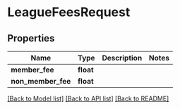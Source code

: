 # LeagueFeesRequest

## Properties
Name | Type | Description | Notes
------------ | ------------- | ------------- | -------------
**member_fee** | **float** |  | 
**non_member_fee** | **float** |  | 

[[Back to Model list]](../README.md#documentation-for-models) [[Back to API list]](../README.md#documentation-for-api-endpoints) [[Back to README]](../README.md)

